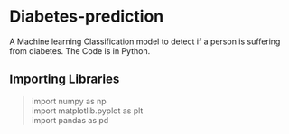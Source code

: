 # Diabetes-prediction
A Machine learning Classification model to detect if a person is suffering from diabetes. The Code is in Python.
## Importing Libraries

>import numpy as np<br>
>import matplotlib.pyplot as plt<br>
>import pandas as pd<br>

